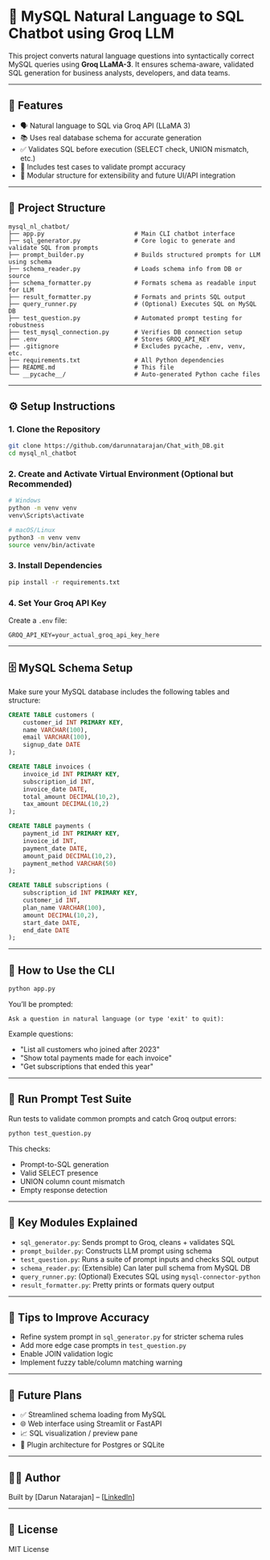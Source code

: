 # 🧠 MySQL Natural Language to SQL Chatbot using Groq LLM

This project converts natural language questions into syntactically correct MySQL queries using **Groq LLaMA-3**. It ensures schema-aware, validated SQL generation for business analysts, developers, and data teams.

---

## 🚀 Features

- 🗣️ Natural language to SQL via Groq API (LLaMA 3)
- 📚 Uses real database schema for accurate generation
- ✅ Validates SQL before execution (SELECT check, UNION mismatch, etc.)
- 🧪 Includes test cases to validate prompt accuracy
- 🔌 Modular structure for extensibility and future UI/API integration

---

## 🧱 Project Structure

```
mysql_nl_chatbot/
├── app.py                         # Main CLI chatbot interface
├── sql_generator.py               # Core logic to generate and validate SQL from prompts
├── prompt_builder.py              # Builds structured prompts for LLM using schema
├── schema_reader.py               # Loads schema info from DB or source
├── schema_formatter.py            # Formats schema as readable input for LLM
├── result_formatter.py            # Formats and prints SQL output
├── query_runner.py                # (Optional) Executes SQL on MySQL DB
├── test_question.py               # Automated prompt testing for robustness
├── test_mysql_connection.py       # Verifies DB connection setup
├── .env                           # Stores GROQ_API_KEY
├── .gitignore                     # Excludes pycache, .env, venv, etc.
├── requirements.txt               # All Python dependencies
├── README.md                      # This file
└── __pycache__/                   # Auto-generated Python cache files
```

---

## ⚙️ Setup Instructions

### 1. Clone the Repository

```bash
git clone https://github.com/darunnatarajan/Chat_with_DB.git
cd mysql_nl_chatbot
```

### 2. Create and Activate Virtual Environment (Optional but Recommended)

```bash
# Windows
python -m venv venv
venv\Scripts\activate

# macOS/Linux
python3 -m venv venv
source venv/bin/activate
```

### 3. Install Dependencies

```bash
pip install -r requirements.txt
```

### 4. Set Your Groq API Key

Create a `.env` file:

```env
GROQ_API_KEY=your_actual_groq_api_key_here
```

---

## 🗄️ MySQL Schema Setup

Make sure your MySQL database includes the following tables and structure:

```sql
CREATE TABLE customers (
    customer_id INT PRIMARY KEY,
    name VARCHAR(100),
    email VARCHAR(100),
    signup_date DATE
);

CREATE TABLE invoices (
    invoice_id INT PRIMARY KEY,
    subscription_id INT,
    invoice_date DATE,
    total_amount DECIMAL(10,2),
    tax_amount DECIMAL(10,2)
);

CREATE TABLE payments (
    payment_id INT PRIMARY KEY,
    invoice_id INT,
    payment_date DATE,
    amount_paid DECIMAL(10,2),
    payment_method VARCHAR(50)
);

CREATE TABLE subscriptions (
    subscription_id INT PRIMARY KEY,
    customer_id INT,
    plan_name VARCHAR(100),
    amount DECIMAL(10,2),
    start_date DATE,
    end_date DATE
);
```

---

## 💬 How to Use the CLI

```bash
python app.py
```

You’ll be prompted:

```
Ask a question in natural language (or type 'exit' to quit):
```

Example questions:

* "List all customers who joined after 2023"
* "Show total payments made for each invoice"
* "Get subscriptions that ended this year"

---

## 🧪 Run Prompt Test Suite

Run tests to validate common prompts and catch Groq output errors:

```bash
python test_question.py
```

This checks:

* Prompt-to-SQL generation
* Valid SELECT presence
* UNION column count mismatch
* Empty response detection

---

## 🔧 Key Modules Explained

* `sql_generator.py`: Sends prompt to Groq, cleans + validates SQL
* `prompt_builder.py`: Constructs LLM prompt using schema
* `test_question.py`: Runs a suite of prompt inputs and checks SQL output
* `schema_reader.py`: (Extensible) Can later pull schema from MySQL DB
* `query_runner.py`: (Optional) Executes SQL using `mysql-connector-python`
* `result_formatter.py`: Pretty prints or formats query output

---

## 🧠 Tips to Improve Accuracy

* Refine system prompt in `sql_generator.py` for stricter schema rules
* Add more edge case prompts in `test_question.py`
* Enable JOIN validation logic
* Implement fuzzy table/column matching warning

---

## 📌 Future Plans

* ✅ Streamlined schema loading from MySQL
* 🌐 Web interface using Streamlit or FastAPI
* 📈 SQL visualization / preview pane
* 🧩 Plugin architecture for Postgres or SQLite

---

## 🧑‍💻 Author

Built by [Darun Natarajan] – [[LinkedIn](https://www.linkedin.com/in/darunn/)]

---

## 📄 License

MIT License
